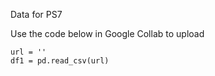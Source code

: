 Data for PS7

Use the code below in Google Collab to upload  
```
url = ''  
df1 = pd.read_csv(url)  
```
